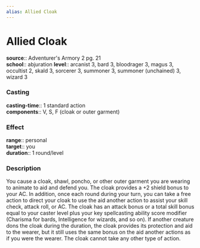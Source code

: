 ```yaml
---
alias: Allied Cloak
---
```


# Allied Cloak 

**source**:: Adventurer's Armory 2 pg. 21  
**school**:: abjuration
**level**:: arcanist 3, bard 3, bloodrager 3, magus 3, occultist 2, skald 3, sorcerer 3, summoner 3, summoner (unchained) 3, wizard 3

### Casting 

**casting-time**:: 1 standard action  
**components**:: V, S, F (cloak or outer garment)

### Effect 

**range**:: personal  
**target**:: you  
**duration**:: 1 round/level

### Description 

You cause a cloak, shawl, poncho, or other outer garment you are wearing to animate to aid and defend you. The cloak provides a +2 shield bonus to your AC. In addition, once each round during your turn, you can take a free action to direct your cloak to use the aid another action to assist your skill check, attack roll, or AC. The cloak has an attack bonus or a total skill bonus equal to your caster level plus your key spellcasting ability score modifier (Charisma for bards, Intelligence for wizards, and so on). If another creature dons the cloak during the duration, the cloak provides its protection and aid to the wearer, but it still uses the same bonus on the aid another actions as if you were the wearer. The cloak cannot take any other type of action.
